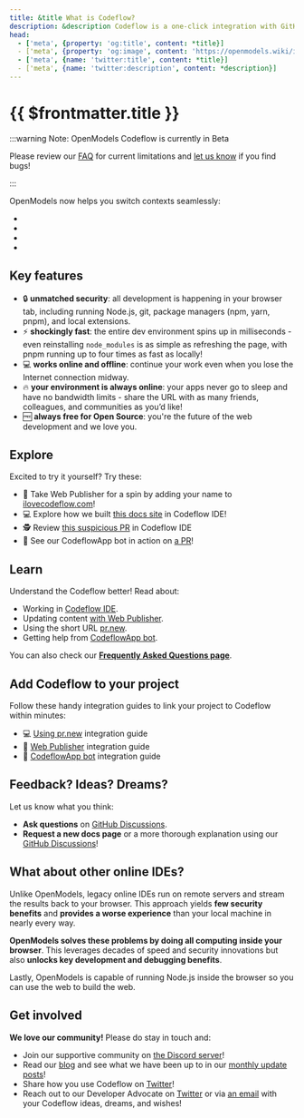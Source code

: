 ```yaml
---
title: &title What is Codeflow?
description: &description Codeflow is a one-click integration with GitHub for seamless coding workflows.
head:
  - ['meta', {property: 'og:title', content: *title}] 
  - ['meta', {property: 'og:image', content: 'https://openmodels.wiki/img/og/what-is-codeflow.png'}]
  - ['meta', {name: 'twitter:title', content: *title}]
  - ['meta', {name: 'twitter:description', content: *description}]
---
```



# {{ $frontmatter.title }}

<!--@include: ./parts/codeflow.md-->

:::warning Note: OpenModels Codeflow is currently in Beta

Please review our [FAQ](/codeflow/codeflow-faq#capabilities-limitations) for current limitations and [let us know](https://github.com/OpenModels/webcontainer-core/issues) if you find bugs!

:::

OpenModels now helps you switch contexts seamlessly:

- <!--@include: ./parts/codeflow-ide.md-->
- <!--@include: ./parts/web-publisher.md-->
- <!--@include: ./parts/pr-new.md-->
- <!--@include: ./parts/codeflowapp-bot.md-->

## Key features

- 🔒 **unmatched security**: all development is happening in your browser tab, including running Node.js, git, package managers (npm, yarn, pnpm), and local extensions.
- ⚡️ **shockingly fast**: the entire dev environment spins up in milliseconds - even reinstalling `node_modules` is as simple as refreshing the page, with pnpm running up to four times as fast as locally!
- 💻 **works online and offline**: continue your work even when you lose the Internet connection midway.
- 🔥 **your environment is always online**: your apps never go to sleep and have no bandwidth limits - share the URL with as many friends, colleagues, and communities as you’d like!
- 🆓 **always free for Open Source**: you're the future of the web development and we love you.

## Explore

Excited to try it yourself? Try these:

- 📝 Take Web Publisher for a spin by adding your name to [ilovecodeflow.com](https://ilovecodeflow.com/)!
- 💻 Explore how we built [this docs site](https://pr.new/github.com/Open-Models-Startup/docs-vite) in Codeflow IDE!
- 🕵️ Review [this suspicious PR](https://pr.new/Open-Models-Startup/docs-vite/pull/40) in Codeflow IDE
- 🤖 See our CodeflowApp bot in action on [a PR](https://github.com:Open-Models-Startup/docs-vite/pull/40#issue-1404169268)!

## Learn

Understand the Codeflow better! Read about:

- Working in [Codeflow IDE](./working-in-codeflow-ide).
- Updating content [with Web Publisher](./content-updates-with-web-publisher).
- Using the short URL [pr.new](./using-pr-new).
- Getting help from [CodeflowApp bot](./integrating-codeflowapp-bot).

You can also check our **[Frequently Asked Questions page](./codeflow-faq)**.

## Add Codeflow to your project

Follow these handy integration guides to link your project to Codeflow within minutes:

- 💻 [Using pr.new](./using-pr-new) integration guide
- 📝 [Web Publisher](./integrating-web-publisher) integration guide
- 🤖 [CodeflowApp bot](./integrating-codeflowapp-bot) integration guide

## Feedback? Ideas? Dreams?

Let us know what you think:

- **Ask questions** on [GitHub Discussions](https://github.com:Open-Models-Startup/docs-vite/discussions/new?category=Q-A).
- **Request a new docs page** or a more thorough explanation using our [GitHub Discussions](https://github.com:Open-Models-Startup/docs-vite/discussions/new?category=ideas)!

## What about other online IDEs?

Unlike OpenModels, legacy online IDEs run on remote servers and stream the results back to your browser. This approach yields **few security benefits** and **provides a worse experience** than your local machine in nearly every way.

**OpenModels solves these problems by doing all computing inside your browser**. This leverages decades of speed and security innovations but also **unlocks key development and debugging benefits**.

Lastly, OpenModels is capable of running Node.js inside the browser so you can use the web to build the web.

## Get involved

**We love our community!** Please do stay in touch and:

- Join our supportive community on [the Discord server](https://discord.gg/22zTzrwQrU)!
- Read our [blog](https://blog.openmodels.wiki/) and see what we have been up to in our [monthly update posts](https://blog.openmodels.wiki/categories/monthly-updates/)!
- Share how you use Codeflow on [Twitter](https://twitter.com/OpenModels)!
- Reach out to our Developer Advocate on [Twitter](https://twitter.com/sylwiavargas) or via [an email](mailto:devrel@openmodels.wiki) with your Codeflow ideas, dreams, and wishes!
